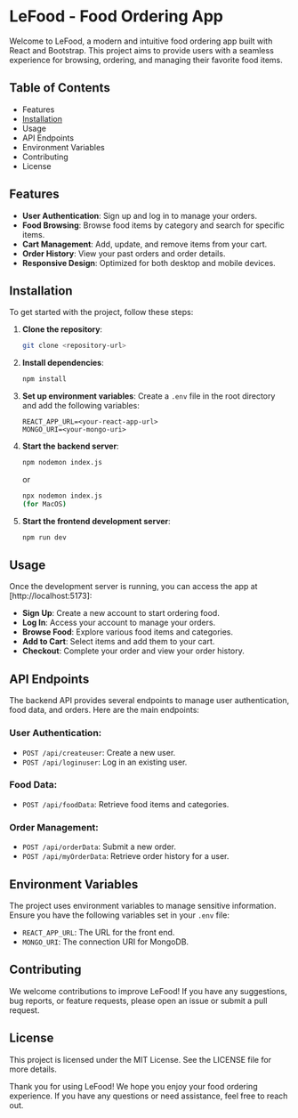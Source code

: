 # LeFood - Food Ordering App

Welcome to LeFood, a modern and intuitive food ordering app built with React and Bootstrap. This project aims to provide users with a seamless experience for browsing, ordering, and managing their favorite food items.

## Table of Contents
- Features
- [Installation](#installation)
- Usage
- API Endpoints
- Environment Variables
- Contributing
- License

## Features
- **User Authentication**: Sign up and log in to manage your orders.
- **Food Browsing**: Browse food items by category and search for specific items.
- **Cart Management**: Add, update, and remove items from your cart.
- **Order History**: View your past orders and order details.
- **Responsive Design**: Optimized for both desktop and mobile devices.

## Installation
To get started with the project, follow these steps:

1. **Clone the repository**:
    ```bash
    git clone <repository-url>
    ```

2. **Install dependencies**:
    ```bash
    npm install
    ```

3. **Set up environment variables**: Create a `.env` file in the root directory and add the following variables:
    ```env
    REACT_APP_URL=<your-react-app-url>
    MONGO_URI=<your-mongo-uri>
    ```

4. **Start the backend server**:
    ```bash
    npm nodemon index.js
    ```
    or
    ```bash
    npx nodemon index.js
    (for MacOS)
    ```

5. **Start the frontend development server**:
    ```bash
    npm run dev
    ```

## Usage
Once the development server is running, you can access the app at [http://localhost:5173]:

- **Sign Up**: Create a new account to start ordering food.
- **Log In**: Access your account to manage your orders.
- **Browse Food**: Explore various food items and categories.
- **Add to Cart**: Select items and add them to your cart.
- **Checkout**: Complete your order and view your order history.

## API Endpoints
The backend API provides several endpoints to manage user authentication, food data, and orders. Here are the main endpoints:

### User Authentication:
- `POST /api/createuser`: Create a new user.
- `POST /api/loginuser`: Log in an existing user.

### Food Data:
- `POST /api/foodData`: Retrieve food items and categories.

### Order Management:
- `POST /api/orderData`: Submit a new order.
- `POST /api/myOrderData`: Retrieve order history for a user.

## Environment Variables
The project uses environment variables to manage sensitive information. Ensure you have the following variables set in your `.env` file:

- `REACT_APP_URL`: The URL for the front end.
- `MONGO_URI`: The connection URI for MongoDB.

## Contributing
We welcome contributions to improve LeFood! If you have any suggestions, bug reports, or feature requests, please open an issue or submit a pull request.

## License
This project is licensed under the MIT License. See the LICENSE file for more details.

Thank you for using LeFood! We hope you enjoy your food ordering experience. If you have any questions or need assistance, feel free to reach out.
